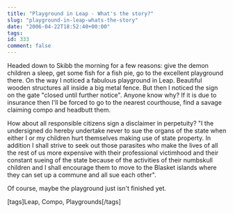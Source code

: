```yaml
---
title: "Playground in Leap - What's the story?"
slug: "playground-in-leap-whats-the-story"
date: "2006-04-22T18:52:40+00:00"
tags:
id: 333
comment: false
---
```


Headed down to Skibb the morning for a few reasons: give the demon children a sleep, get some fish for a fish pie, go to the excellent playground there.
On the way I noticed a fabulous playground in Leap. Beautiful wooden structures all inside a big metal fence. But then I noticed the sign on the gate "closed until further notice". Anyone know why? If it is due to insurance then I'll be forced to go to the nearest courthouse, find a savage claiming compo and headbutt them.

How about all responsible citizens sign a disclaimer in perpetuity? "I the undersigned do hereby undertake never to sue the organs of the state when either I or my children hurt themselves making use of state property. In addition I shall strive to seek out those parasites who make the lives of all the rest of us more expensive with their professional victimhood and their constant sueing of the state because of the activities of their numbskull children and I shall encourage them to move to the Blasket islands where they can set up a commune and all sue each other".

Of course, maybe the playground just isn't finished yet.

[tags]Leap, Compo, Playgrounds[/tags]
